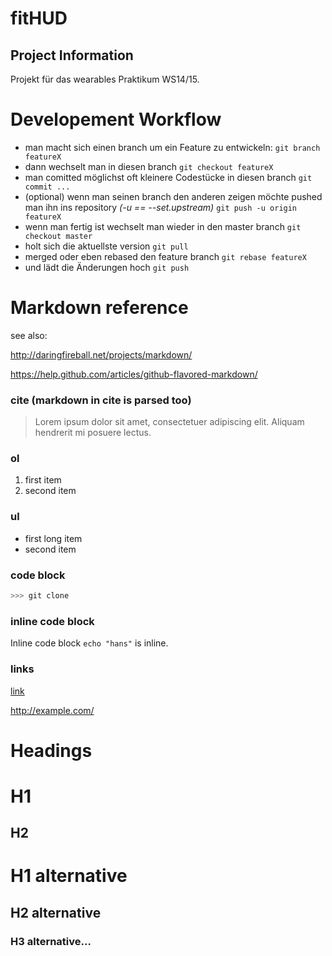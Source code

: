 <!-- !/usr/bin/env markdown
-*- coding: utf-8 -*- -->

fitHUD
================

Project Information
----------------
Projekt für das wearables Praktikum WS14/15.

Developement Workflow
================
- man macht sich einen branch um ein Feature zu entwickeln:
`git branch featureX`
- dann wechselt man in diesen branch
`git checkout featureX`
- man comitted möglichst oft kleinere Codestücke in diesen branch
`git commit ...`
- (optional) wenn man seinen branch den anderen zeigen möchte pushed man ihn ins repository *(-u == --set.upstream)*
`git push -u origin featureX` 
- wenn man fertig ist wechselt man wieder in den master branch
`git checkout master`
- holt sich die aktuellste version
`git pull`
- merged oder eben rebased den feature branch 
`git rebase featureX`
- und lädt die Änderungen hoch
`git push`



Markdown reference
================
see also:

http://daringfireball.net/projects/markdown/

https://help.github.com/articles/github-flavored-markdown/

### cite (markdown in cite is parsed too)
> Lorem ipsum dolor sit amet, consectetuer adipiscing elit. Aliquam hendrerit mi posuere
> lectus.

### ol
1. first item
2. second item

### ul
- first 
  long item
- second item

### code block
```bash
>>> git clone
```
### inline code block
Inline code block `echo "hans"` is inline.

### links
[link](http://http://developer.android.com/samples/)

<http://example.com/>

Headings
================
H1
========
H2
-----------
# H1 alternative
## H2 alternative
### H3 alternative...

